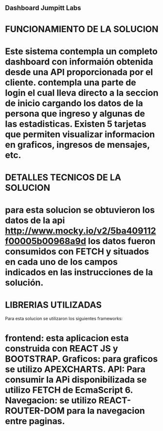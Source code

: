 Dashboard Jumpitt Labs
-----------------------

FUNCIONAMIENTO DE LA SOLUCION
===============================
Este sistema contempla un completo dashboard con informaión obtenida desde una API proporcionada por el cliente. contempla una parte de login el cual lleva directo a la seccion de inicio cargando los datos de la persona que ingreso y algunas de las estadisticas. Existen 5 tarjetas que permiten visualizar informacion en graficos, ingresos de mensajes, etc.
===============================

DETALLES TECNICOS DE LA SOLUCION
================================

para esta solucion se obtuvieron los datos de la api http://www.mocky.io/v2/5ba409112f00005b00968a9d
los datos fueron consumidos con FETCH y situados en cada uno de los campos indicados en las instrucciones de la solución.
================================

LIBRERIAS UTILIZADAS
====================
Para esta solucion se utilizaron los siguientes frameworks:

frontend: esta aplicacion esta construida con REACT JS y BOOTSTRAP.
Graficos: para graficos se utilizo APEXCHARTS.
API: Para consumir la APi disponibilizada se utilizo FETCH de EcmaScript 6.
Navegacion: se utilizo REACT-ROUTER-DOM para la navegacion entre paginas.
====================